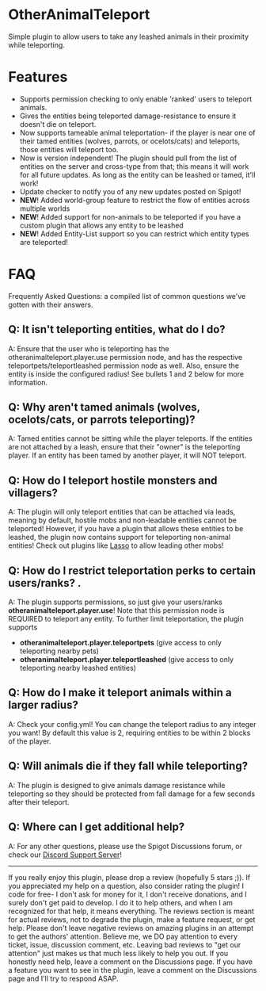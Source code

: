 # OtherAnimalTeleport
Simple plugin to allow users to take any leashed animals in their proximity while teleporting. 

# Features
- Supports permission checking to only enable 'ranked' users to teleport animals.
- Gives the entities being teleported damage-resistance to ensure it doesn't die on teleport.
- Now supports tameable animal teleportation- if the player is near one of their tamed entities (wolves, parrots, or ocelots/cats) and teleports, those entities will teleport too.
- Now is version independent! The plugin should pull from the list of entities on the server and cross-type from that; this means it will work for all future updates. As long as the entity can be leashed or tamed, it'll work!
- Update checker to notify you of any new updates posted on Spigot!
- **NEW**! Added world-group feature to restrict the flow of entities across multiple worlds
- **NEW**! Added support for non-animals to be teleported if you have a custom plugin that allows any entity to be leashed
- **NEW**! Added Entity-List support so you can restrict which entity types are teleported!

# FAQ
Frequently Asked Questions: a compiled list of common questions we've gotten with their answers.
## Q: It isn't teleporting entities, what do I do?
A: Ensure that the user who is teleporting has the otheranimalteleport.player.use permission node, and has the respective teleportpets/teleportleashed permission node as well. Also, ensure the entity is inside the configured radius! See bullets 1 and 2 below for more information.
## Q: Why aren't tamed animals (wolves, ocelots/cats, or parrots teleporting)? 
A: Tamed entities cannot be sitting while the player teleports. If the entities are not attached by a leash, ensure that their "owner" is the teleporting player. If an entity has been tamed by another player, it will NOT teleport.
## Q: How do I teleport hostile monsters and villagers? 
A: The plugin will only teleport entities that can be attached via leads, meaning by default, hostile mobs and non-leadable entities cannot be teleported! However, if you have a plugin that allows these entities to be leashed, the plugin now contains support for teleporting non-animal entities! Check out plugins like [Lasso](https://www.spigotmc.org/resources/lasso.54815/) to allow leading other mobs!
## Q: How do I restrict teleportation perks to certain users/ranks? .
A: The plugin supports permissions, so just give your users/ranks **otheranimalteleport.player.use**! Note that this permission node is REQUIRED to teleport any entity. To further limit teleportation, the plugin supports
- **otheranimalteleport.player.teleportpets** (give access to only teleporting nearby pets)
- **otheranimalteleport.player.teleportleashed** (give access to only teleporting nearby leashed entities)
## Q: How do I make it teleport animals within a larger radius? 
A: Check your config.yml! You can change the teleport radius to any integer you want! By default this value is 2, requiring entities to be within 2 blocks of the player.
## Q: Will animals die if they fall while teleporting? 
A: The plugin is designed to give animals damage resistance while teleporting so they should be protected from fall damage for a few seconds after their teleport.
## Q: Where can I get additional help? 
A: For any other questions, please use the Spigot Discussions forum, or check our [Discord Support Server](https://discord.gg/eHBxk5q)!

---
If you really enjoy this plugin, please drop a review (hopefully 5 stars ;)). If you appreciated my help on a question, also consider rating the plugin! I code for free- I don't ask for money for it, I don't receive donations, and I surely don't get paid to develop. I do it to help others, and when I am recognized for that help, it means everything.
The reviews section is meant for actual reviews, not to degrade the plugin, make a feature request, or get help. Please don't leave negative reviews on amazing plugins in an attempt to get the authors' attention. Believe me, we DO pay attention to every ticket, issue, discussion comment, etc. Leaving bad reviews to "get our attention" just makes us that much less likely to help you out. If you honestly need help, leave a comment on the Discussions page.
If you have a feature you want to see in the plugin, leave a comment on the Discussions page and I'll try to respond ASAP.

